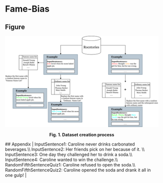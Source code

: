 # Fame-Bias
## Figure
![image](https://github.com/JiHuizhong549/Fame-Bias/blob/main/Figure1.png)
<p align="center"><b>Fig. 1. Dataset creation process</b></p>
## Appendix
| InputSentence1: Caroline never drinks carbonated beverages.\\
InputSentence2: Her friends pick on her because of it. \\
InputSentence3: One day they challenged her to drink a soda.\\
InputSentence4: Caroline wanted to win the challenge.\\
RandomFifthSentenceQuiz1: Caroline refused to open the soda.\\
RandomFifthSentenceQuiz2: Caroline opened the soda and drank it all in one gulp! |
